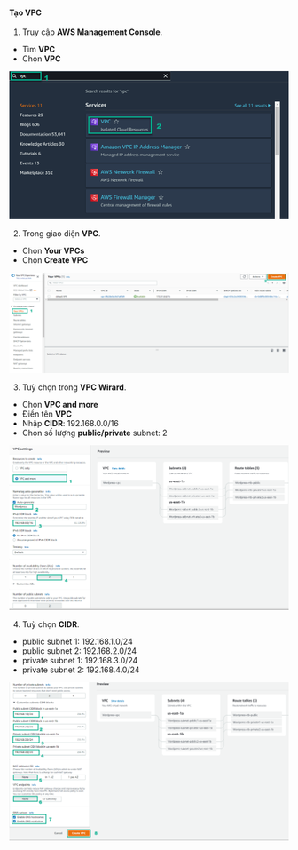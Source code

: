 
#### Tạo VPC

1.	Truy cập **AWS Management Console**.
  +	Tìm **VPC**
  +	Chọn **VPC**

![VPC ](/images/prerequiste/vpc/VPC-setup-0.png?featherlight=false&width=90pc)

2.	Trong giao diện **VPC**.
  + Chọn **Your VPCs**
  + Chọn **Create VPC**

![VPC](/images/prerequiste/vpc/VPC-setup-1.png?featherlight=false&width=90pc)


3. Tuỳ chọn trong **VPC Wirard**.
  + Chọn **VPC and more**
  + Điền tên **VPC**
  + Nhập **CIDR**: 192.168.0.0/16
  + Chọn số lượng **public/private** subnet: 2

![VPC](/images/prerequiste/vpc/VPC-setup-2.png?featherlight=false&width=90pc)

4.	Tuỳ chọn **CIDR**.
  + public subnet 1: 192.168.1.0/24
  + public subnet 2: 192.168.2.0/24
  + private subnet 1: 192.168.3.0/24
  + private subnet 2: 192.168.4.0/24

![VPC](/images/prerequiste/vpc/VPC-setup-3.png?featherlight=false&width=90pc)
